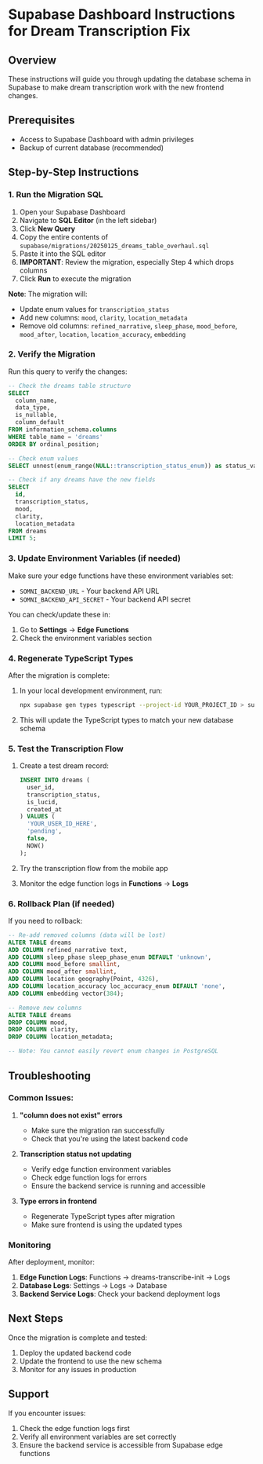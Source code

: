 # Supabase Dashboard Instructions for Dream Transcription Fix

## Overview
These instructions will guide you through updating the database schema in Supabase to make dream transcription work with the new frontend changes.

## Prerequisites
- Access to Supabase Dashboard with admin privileges
- Backup of current database (recommended)

## Step-by-Step Instructions

### 1. Run the Migration SQL

1. Open your Supabase Dashboard
2. Navigate to **SQL Editor** (in the left sidebar)
3. Click **New Query**
4. Copy the entire contents of `supabase/migrations/20250125_dreams_table_overhaul.sql`
5. Paste it into the SQL editor
6. **IMPORTANT**: Review the migration, especially Step 4 which drops columns
7. Click **Run** to execute the migration

**Note**: The migration will:
- Update enum values for `transcription_status`
- Add new columns: `mood`, `clarity`, `location_metadata`
- Remove old columns: `refined_narrative`, `sleep_phase`, `mood_before`, `mood_after`, `location`, `location_accuracy`, `embedding`

### 2. Verify the Migration

Run this query to verify the changes:

```sql
-- Check the dreams table structure
SELECT 
  column_name, 
  data_type, 
  is_nullable,
  column_default
FROM information_schema.columns
WHERE table_name = 'dreams'
ORDER BY ordinal_position;

-- Check enum values
SELECT unnest(enum_range(NULL::transcription_status_enum)) as status_values;

-- Check if any dreams have the new fields
SELECT 
  id,
  transcription_status,
  mood,
  clarity,
  location_metadata
FROM dreams
LIMIT 5;
```

### 3. Update Environment Variables (if needed)

Make sure your edge functions have these environment variables set:
- `SOMNI_BACKEND_URL` - Your backend API URL
- `SOMNI_BACKEND_API_SECRET` - Your backend API secret

You can check/update these in:
1. Go to **Settings** → **Edge Functions**
2. Check the environment variables section

### 4. Regenerate TypeScript Types

After the migration is complete:

1. In your local development environment, run:
   ```bash
   npx supabase gen types typescript --project-id YOUR_PROJECT_ID > supabase/types/database.types.ts
   ```

2. This will update the TypeScript types to match your new database schema

### 5. Test the Transcription Flow

1. Create a test dream record:
   ```sql
   INSERT INTO dreams (
     user_id,
     transcription_status,
     is_lucid,
     created_at
   ) VALUES (
     'YOUR_USER_ID_HERE',
     'pending',
     false,
     NOW()
   );
   ```

2. Try the transcription flow from the mobile app
3. Monitor the edge function logs in **Functions** → **Logs**

### 6. Rollback Plan (if needed)

If you need to rollback:

```sql
-- Re-add removed columns (data will be lost)
ALTER TABLE dreams 
ADD COLUMN refined_narrative text,
ADD COLUMN sleep_phase sleep_phase_enum DEFAULT 'unknown',
ADD COLUMN mood_before smallint,
ADD COLUMN mood_after smallint,
ADD COLUMN location geography(Point, 4326),
ADD COLUMN location_accuracy loc_accuracy_enum DEFAULT 'none',
ADD COLUMN embedding vector(384);

-- Remove new columns
ALTER TABLE dreams 
DROP COLUMN mood,
DROP COLUMN clarity,
DROP COLUMN location_metadata;

-- Note: You cannot easily revert enum changes in PostgreSQL
```

## Troubleshooting

### Common Issues:

1. **"column does not exist" errors**
   - Make sure the migration ran successfully
   - Check that you're using the latest backend code

2. **Transcription status not updating**
   - Verify edge function environment variables
   - Check edge function logs for errors
   - Ensure the backend service is running and accessible

3. **Type errors in frontend**
   - Regenerate TypeScript types after migration
   - Make sure frontend is using the updated types

### Monitoring

After deployment, monitor:
1. **Edge Function Logs**: Functions → dreams-transcribe-init → Logs
2. **Database Logs**: Settings → Logs → Database
3. **Backend Service Logs**: Check your backend deployment logs

## Next Steps

Once the migration is complete and tested:
1. Deploy the updated backend code
2. Update the frontend to use the new schema
3. Monitor for any issues in production

## Support

If you encounter issues:
1. Check the edge function logs first
2. Verify all environment variables are set correctly
3. Ensure the backend service is accessible from Supabase edge functions
